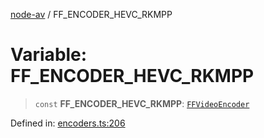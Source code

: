 [node-av](../globals.md) / FF\_ENCODER\_HEVC\_RKMPP

# Variable: FF\_ENCODER\_HEVC\_RKMPP

> `const` **FF\_ENCODER\_HEVC\_RKMPP**: [`FFVideoEncoder`](../type-aliases/FFVideoEncoder.md)

Defined in: [encoders.ts:206](https://github.com/seydx/av/blob/f8631fc881b394300b1479f511d55cf1c370a87f/src/constants/encoders.ts#L206)
